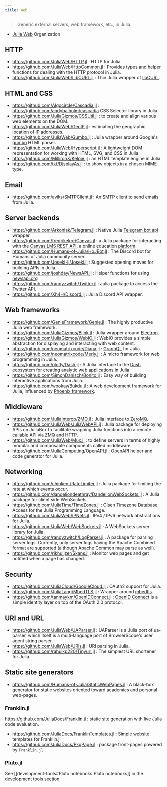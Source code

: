 ```yaml
---
title: Web
---
```


> Generic external servers, web framework, etc., in Julia.

- [Julia Web](https://github.com/JuliaWeb) Organization

## HTTP

- https://github.com/JuliaWeb/HTTP.jl : HTTP for Julia.
- https://github.com/JuliaWeb/HttpCommon.jl : Provides types and helper functions for dealing with the HTTP protocol in Julia.
- https://github.com/JuliaWeb/LibCURL.jl : Thin Julia wrapper of [libCURL](http://curl.haxx.se/libcurl/).

## HTML and CSS

- https://github.com/Algocircle/Cascadia.jl : https://github.com/andybalholm/cascadia CSS Selector library in Julia.
- https://github.com/JuliaGizmos/CSSUtil.jl : to create and align various web elements on the DOM.
- https://github.com/JuliaWeb/GeoIP.jl : estimating the geographic location of IP addresses.
- https://github.com/JuliaWeb/Gumbo.jl : Julia wrapper around Google's [gumbo](https://github.com/google/gumbo-parser) HTML parser.
- https://github.com/JuliaWeb/Hyperscript.jl : A lightweight DOM representation for working with HTML, SVG, and CSS in Julia.
- https://github.com/MillironX/Kelpie.jl : an HTML template engine in Julia.
- https://github.com/tkf/DisplayAs.jl : to show objects in a chosen MIME type.

## Email

- https://github.com/aviks/SMTPClient.jl : An SMTP client to send emails from Julia.

## Server backends

- https://github.com/Arkoniak/Telegram.jl : Native Julia [Telegram bot api](https://core.telegram.org/bots/api#available-methods) wrapper.
- https://github.com/fredrikekre/Canvas.jl : a Julia package for interacting with the [Canvas LMS REST API](https://canvas.instructure.com/doc/api/), a online education [platform](https://www.instructure.com/).
- https://github.com/Humans-of-Julia/HoJBot.jl : The Discord bot for Humans of Julia community server.
- https://github.com/Joseki-jl/Joseki.jl : Suggested opening moves for building APIs in Julia.
- https://github.com/joshday/NewsAPI.jl : Helper functions for using [newsapi.org](https://newsapi.org)
- https://github.com/randyzwitch/Twitter.jl : Julia package to access the Twitter API.
- https://github.com/Xh4H/Discord.jl : Julia Discord API wrapper.

## Web frameworks

- https://github.com/GenieFramework/Genie.jl : The highly productive Julia web framework.
- https://github.com/JuliaGizmos/Blink.jl : Julia wrapper around [Electron](https://electronjs.org/).
- https://github.com/JuliaGizmos/WebIO.jl : WebIO provides a simple abstraction for displaying and interacting with web content.
- https://github.com/neomatrixcode/Diana.jl : [GraphQL](http://graphql.org/) for Julia.
- https://github.com/neomatrixcode/Merly.jl : A micro framework for web programming in Julia.
- https://github.com/plotly/Dash.jl : A Julia interface to the [Dash](https://plotly.com/dash/) ecosystem for creating analytic web applications in Julia.
- https://github.com/SimonDanisch/Bonito.jl : Easy way of building interactive applications from Julia.
- https://github.com/wookay/Bukdu.jl : A web development framework for Julia, influenced by [Phoenix framework](https://www.phoenixframework.org/).

## Middleware

- https://github.com/JuliaInterop/ZMQ.jl : Julia interface to [ZeroMQ](https://zeromq.org/).
- https://github.com/JuliaWeb/JuliaWebAPI.jl : Julia package for deploying APIs on JuliaBox to facilitate wrapping Julia functions into a remote callable API via ZMQ and HTTP.
- https://github.com/JuliaWeb/Mux.jl : to define servers in terms of highly modular and composable components called middleware.
- https://github.com/JuliaComputing/OpenAPI.jl : [OpenAPI](https://github.com/OAI/OpenAPI-Specification) helper and code generator for Julia.

## Networking

- https://github.com/chipkent/RateLimiter.jl : Julia package for limiting the rate at which events occur.
- https://github.com/dandeliondeathray/DandelionWebSockets.jl : A Julia package for client side WebSockets.
- https://github.com/JuliaTime/TimeZones.jl : Olsen Timezone Database Access for the Julia Programming Language.
- https://github.com/JuliaWeb/IPNets.jl : IPv4 / IPv6 network abstractions for Julia.
- https://github.com/JuliaWeb/WebSockets.jl : A WebSockets server library for Julia.
- https://github.com/randyzwitch/LogParser.jl : A package for parsing server logs. Currently, only server logs having the Apache Combined format are supported (although Apache Common may parse as well).
- https://github.com/rikhuijzer/Skans.jl : Monitor web pages and get notified when a page has changed.

## Security

- https://github.com/JuliaCloud/GoogleCloud.jl : OAuth2 support for Julia.
- https://github.com/JuliaLang/MbedTLS.jl : Wrapper around [mbedtls](https://tls.mbed.org/).
- https://github.com/tanmaykm/OpenIDConnect.jl : [OpenID Connect](https://openid.net/specs/openid-connect-core-1_0.html) is a simple identity layer on top of the OAuth 2.0 protocol.

## URI and URL

- https://github.com/JuliaWeb/UAParser.jl : UAParser is a Julia port of ua-parser, which itself is a multi-language port of BrowserScope's user agent string parser.
- https://github.com/JuliaWeb/URIs.jl : URI parsing in Julia.
- https://github.com/rahulkp220/Tinyurl.jl : The simplest URL shortener for Julia.

## Static site generators

- https://github.com/Humans-of-Julia/StaticWebPages.jl : A black-box generator for static websites oriented toward academics and personal web-pages.

### Franklin.jl

https://github.com/JuliaDocs/Franklin.jl : static site generation with live Julia code evaluation.

- https://github.com/JuliaDocs/FranklinTemplates.jl : Simple website templates for Franklin.jl
- https://github.com/JuliaDocs/PkgPage.jl : package front-pages powered by `Franklin.jl`.

### Pluto.jl

See [[development-tools#Pluto notebooks|Pluto notebooks]] in the development tools section.
